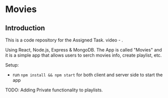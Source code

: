 # Movies


## Introduction
This is a code repository for the Assigned Task. video - .

Using React, Node.js, Express & MongoDB.  The App is called "Movies" and it is a simple app that allows users to serch movies info, create playlist, etc.

Setup:
- run ```npm install && npm start``` for both client and server side to start the app

TODO: Adding Private functionality to playlists.
